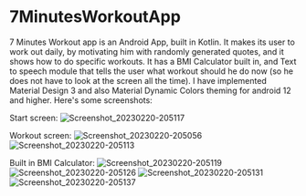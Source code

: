 # 7MinutesWorkoutApp

7 Minutes Workout app is an Android App, built in Kotlin. It makes its user to work out daily, by motivating him with randomly generated quotes, and it shows how to do specific workouts. It has a BMI Calculator built in, and Text to speech module that tells the user what workout should he do now (so he does not have to look at the screen all the time). I have implemented Material Design 3 and also Material Dynamic Colors theming for android 12 and higher. Here's some screenshots:

Start screen:
![Screenshot_20230220-205117](https://user-images.githubusercontent.com/123411141/220622287-1286c235-b244-476d-b087-3bafe20c290a.png)

Workout screen:
![Screenshot_20230220-205056](https://user-images.githubusercontent.com/123411141/220622372-6b9d8ab4-a4a3-4b30-a6eb-b6feb4d720ba.png)
![Screenshot_20230220-205113](https://user-images.githubusercontent.com/123411141/220622389-5f07984c-9fed-4b5f-ae3e-c6889cf93bb1.png)

Built in BMI Calculator:
![Screenshot_20230220-205119](https://user-images.githubusercontent.com/123411141/220622964-4412625b-7b26-4588-8c68-37f1e2ec959a.png)
![Screenshot_20230220-205126](https://user-images.githubusercontent.com/123411141/220622966-fc493b4e-0e5b-4a2b-b87a-ceaeedd5ed00.png)
![Screenshot_20230220-205131](https://user-images.githubusercontent.com/123411141/220622968-273d7c52-8ef6-462b-8931-ebc418bced9a.png)
![Screenshot_20230220-205137](https://user-images.githubusercontent.com/123411141/220622971-8757791b-0071-4c76-a102-d21fa8a07c6e.png)
